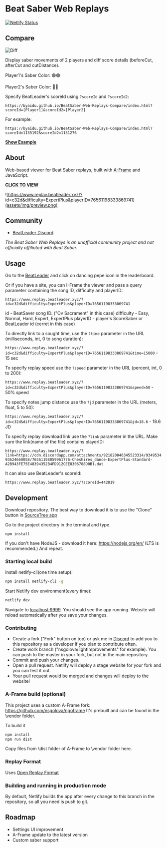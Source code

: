 # Beat Saber Web Replays

[![Netlify Status](https://api.netlify.com/api/v1/badges/08ead0d0-ade4-4f38-8af4-9b6c3c679234/deploy-status)](https://app.netlify.com/sites/musing-aryabhata-6ae6ea/deploys)

[A-Frame]: https://github.com/nsgolova/ngoframe
[visit]: https://www.replay.beatleader.xyz/?id=c32d&difficulty=ExpertPlus&playerID=76561198333869741

## Compare

![Diff](https://user-images.githubusercontent.com/21212051/190091179-f0a7a21e-6a3b-4871-9dc6-55d12fa78fc4.png)

Display saber movements of 2 players and diff score details (beforeCut, afterCut and cutDistance).

Player1's Saber Color: 🟢🟢

Player2's Saber Color: 🔴🔵

Specify BeatLeader's scoreId using `?scoreId` and `?scoreId2`:

`
https://byaidu.github.io/BeatSaber-Web-Replays-Compare/index.html?scoreId=[Player1]&scoreId2=[Player2]
`

For example:

`
https://byaidu.github.io/BeatSaber-Web-Replays-Compare/index.html?scoreId=1135192&scoreId2=1131276
`

**[Show Example](https://byaidu.github.io/BeatSaber-Web-Replays-Compare/index.html?scoreId=1135192&scoreId2=1131276)**

## About

Web-based viewer for Beat Saber replays, built with [A-Frame] and JavaScript.

**[CLICK TO VIEW][visit]**

![https://www.replay.beatleader.xyz/?id=c32d&difficulty=ExpertPlus&playerID=76561198333869741](assets/img/preview.png)

## Community

- [BeatLeader Discord](https://discord.gg/2RG5YVqtG6)

*The Beat Saber Web Replays is an unofficial community project and not officially
affiliated with Beat Saber.*

## Usage

Go to the [BeatLeader](https://beatleader.xyz) and click on dancing pepe icon in the leaderboard.

Or if you have a site, you can I-Frame the viewer and pass a query parameter
containing the song ID, difficulty and playerID:

`https://www.replay.beatleader.xyz/?id=c32d&difficulty=ExpertPlus&playerID=76561198333869741`

id - BeatSaver song ID. ("Ov Sacrament" in this case)
difficulty - Easy, Normal, Hard, Expert, ExpertPlus
playerID - player's ScoreSaber or BeatLeader id (cerret in this case)

To directly link to a sought time, use the `?time` parameter in the URL (milliseconds, int, 0 to song duration):

`https://www.replay.beatleader.xyz/?id=c32d&difficulty=ExpertPlus&playerID=76561198333869741&time=15000` - 15 sec

To specify replay speed use the `?speed` parameter in the URL (percent, int, 0 to 200):

`https://www.replay.beatleader.xyz/?id=c32d&difficulty=ExpertPlus&playerID=76561198333869741&speed=50` - 50% speed

To specify notes jump distance use the `?jd` parameter in the URL (meters, float, 5 to 50):

`https://www.replay.beatleader.xyz/?id=c32d&difficulty=ExpertPlus&playerID=76561198333869741&jd=18.6` - 18.6 JD

To specify replay download link use the `?link` parameter in the URL. Make sure the link(name of the file) contains playerID:

`https://www.replay.beatleader.xyz/?link=https://cdn.discordapp.com/attachments/921820046345523314/934953493624660058/76561198059961776-Cheshires_dance-ExpertPlus-Standard-A2B943FE75E48394352B4FD912CEE8306788D0B1.dat`

It can also use BeatLeader's scoreId:

`https://www.replay.beatleader.xyz/?scoreId=442819`

## Development

Download repository.
The best way to download it is to use the "Clone" button in [SourceTree app](https://www.sourcetreeapp.com/)

Go to the project directory in the terminal and type.

```
npm install
```

If you don't have NodeJS - download it here: https://nodejs.org/en/ (LTS is recommended.) And repeat.

### Starting local build

Install netlify-cli(one time setup):
```bash
npm install netlify-cli -g
```

Start Netlify dev environment(every time):
```bash
netlify dev
```

Navigate to [localhost:9999](http://localhost:9999). You should see the app running.
Website will reload automatically after you save your changes.

### Contributing

- Create a fork ("Fork" button on top) or ask me in [Discord](https://discord.gg/2RG5YVqtG6) to add you to this repository as a developer if you plan to contribute often.
- Create work branch ("nsgolova/lightImprovements" for example). You can push to the master in your fork, but not in the main repository.
- Commit and push your changes.
- Open a pull request. Netlify will deploy a stage website for your fork and you can test it out.
- Your pull request would be merged and changes will deploy to the website!

### A-Frame build (optional)

This project uses a custom A-Frame fork: https://github.com/nsgolova/ngoframe
It's prebuilt and can be found in the \vendor folder.

To build it
```bash
npm install
npm run dist
```

Copy files from \dist folder of A-Frame to \vendor folder here. 

### Replay Format

Uses [Open Replay Format](https://github.com/BeatLeader/BS-Open-Replay)

### Building and running in production mode

By default, Netlify builds the app after every change to this branch in the repository, so all you need is push to git.

## Roadmap

- Settings UI improvement
- A-Frame update to the latest version
- Custom saber support
